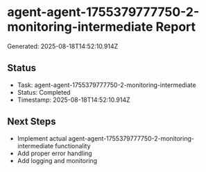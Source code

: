 # agent-agent-1755379777750-2-monitoring-intermediate Report

Generated: 2025-08-18T14:52:10.914Z

## Status
- Task: agent-agent-1755379777750-2-monitoring-intermediate
- Status: Completed
- Timestamp: 2025-08-18T14:52:10.914Z

## Next Steps
- Implement actual agent-agent-1755379777750-2-monitoring-intermediate functionality
- Add proper error handling
- Add logging and monitoring
